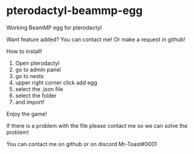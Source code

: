 # pterodactyl-beammp-egg
Working BeamMP egg for pterodactyl


Want feature added? You can contact me! Or make a request in github!


How to install!

1. Open pterodactyl
2. go to admin panel
3. go to nests
4. upper right corner click add egg
5. select the .json file
6. select the folder
7. and import!

Enjoy the game!

If there is a problem with the file please contact me so we can solve the problem!

You can contact me on github or on discord Mr-Toast#0001
